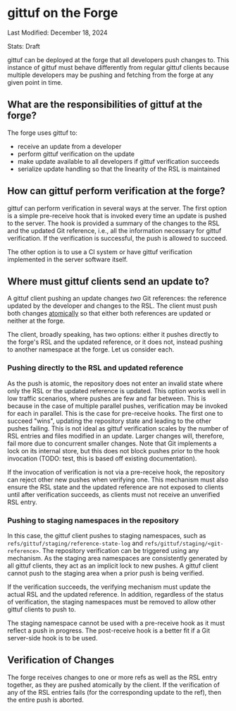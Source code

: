 # gittuf on the Forge

Last Modified: December 18, 2024

Stats: Draft

gittuf can be deployed at the forge that all developers push changes to. This
instance of gittuf must behave differently from regular gittuf clients because
multiple developers may be pushing and fetching from the forge at any given
point in time.

## What are the responsibilities of gittuf at the forge?

The forge uses gittuf to:
* receive an update from a developer
* perform gittuf verification on the update
* make update available to all developers if gittuf verification succeeds
* serialize update handling so that the linearity of the RSL is maintained

## How can gittuf perform verification at the forge?

gittuf can perform verification in several ways at the server. The first option
is a simple pre-receive hook that is invoked every time an update is pushed to
the server. The hook is provided a summary of the changes to the RSL and the
updated Git reference, i.e., all the information necessary for gittuf
verification. If the verification is successful, the push is allowed to succeed.

The other option is to use a CI system or have gittuf verification implemented
in the server software itself.

## Where must gittuf clients send an update to?

A gittuf client pushing an update changes _two_ Git references: the reference
updated by the developer and changes to the RSL. The client must push both
changes
[atomically](https://git-scm.com/docs/git-push#Documentation/git-push.txt---no-atomic)
so that either both references are updated or neither at the forge.

The client, broadly speaking, has two options: either it pushes directly to the
forge's RSL and the updated reference, or it does not, instead pushing to
another namespace at the forge. Let us consider each.

### Pushing directly to the RSL and updated reference

As the push is atomic, the repository does not enter an invalid state where only
the RSL or the updated reference is updated. This option works well in low
traffic scenarios, where pushes are few and far between. This is because in the
case of multiple parallel pushes, verification may be invoked for each in
parallel.  This is the case for pre-receive hooks. The first one to succeed
"wins", updating the repository state and leading to the other pushes failing.
This is not ideal as gittuf verification scales by the number of RSL entries and
files modified in an update. Larger changes will, therefore, fail more due to
concurrent smaller changes. Note that Git implements a lock on its internal
store, but this does not block pushes prior to the hook invocation (TODO: test,
this is based off existing documentation).

If the invocation of verification is not via a pre-receive hook, the repository
can reject other new pushes when verifying one. This mechanism must also ensure
the RSL state and the updated reference are not exposed to clients until after
verification succeeds, as clients must not receive an unverified RSL entry.

### Pushing to staging namespaces in the repository

In this case, the gittuf client pushes to staging namespaces, such as
`refs/gittuf/staging/reference-state-log` and
`refs/gittuf/staging/<git-reference>`. The repository verification can be
triggered using any mechanism. As the staging area namespaces are consistently
generated by all gittuf clients, they act as an implicit lock to new pushes. A
gittuf client cannot push to the staging area when a prior push is being
verified.

If the verification succeeds, the verifying mechanism must update the actual RSL
and the updated reference. In addition, regardless of the status of
verification, the staging namespaces must be removed to allow other gittuf
clients to push to.

The staging namespace cannot be used with a pre-receive hook as it must reflect
a push in progress. The post-receive hook is a better fit if a Git server-side
hook is to be used.

## Verification of Changes

The forge receives changes to one or more refs as well as the RSL entry
together, as they are pushed atomically by the client. If the verification of
any of the RSL entries fails (for the corresponding update to the ref), then the
entire push is aborted.
